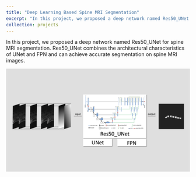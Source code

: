 ```yaml
---
title: "Deep Learning Based Spine MRI Segmentation"
excerpt: "In this project, we proposed a deep network named Res50_UNet for spine MRI segmentation. Res50_UNet combines the architectural characteristics of UNet and FPN and can achieve accurate segmentation on spine MRI images.<br/><img src='/images/Project-DL-Spine-Segmentation.png'>"
collection: projects
---
```


In this project, we proposed a deep network named Res50_UNet for spine MRI segmentation. Res50_UNet combines the architectural characteristics of UNet and FPN and can achieve accurate segmentation on spine MRI images. 

<img src='/images/Project-DL-Spine-Segmentation.png'>